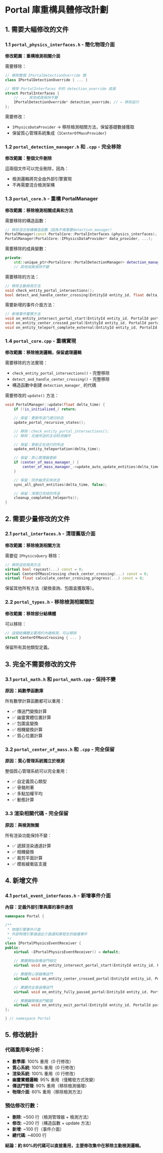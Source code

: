 # Portal 庫重構具體修改計劃

## 1. 需要大幅修改的文件

### 1.1 `portal_physics_interfaces.h` - 簡化物理介面

**修改範圍：重構檢測相關介面**

需要移除：

```cpp
// 移除整個 IPortalDetectionOverride 類
class IPortalDetectionOverride { ... }

// 移除 PortalInterfaces 中的 detection_override 成員
struct PortalInterfaces {
    // ... 其他成員保持不變
    IPortalDetectionOverride* detection_override; // ← 移除這行
};
```

需要修改：

- `IPhysicsDataProvider` → 移除檢測相關方法，保留基礎數據獲取
- 保留質心管理系統集成（`ICenterOfMassProvider`）

### 1.2 `portal_detection_manager.h` 和 `.cpp` - 完全移除

**修改範圍：整個文件刪除**

這兩個文件可以完全刪除，因為：

- 檢測邏輯將完全由外部引擎實現
- 不再需要混合檢測架構

### 1.3 `portal_core.h` - 重構 PortalManager

**修改範圍：移除檢測相關成員和方法**

需要移除的構造函數：

```cpp
// 移除混合架構構造函數（因為不再需要detection_manager）
PortalManager(const PortalCore::PortalInterfaces &physics_interfaces);
PortalManager(PortalCore::IPhysicsDataProvider* data_provider, ...);
```

需要移除的成員變數：

```cpp
private:
    std::unique_ptr<PortalCore::PortalDetectionManager> detection_manager_; // ← 移除
    // 其他成員保持不變
```

需要移除的方法：

```cpp
// 移除主動檢測方法
void check_entity_portal_intersections();
bool detect_and_handle_center_crossing(EntityId entity_id, float delta_time);
```

需要新增的事件介面方法：

```cpp
// 新增事件響應方法
void on_entity_intersect_portal_start(EntityId entity_id, PortalId portal_id);
void on_entity_center_crossed_portal(EntityId entity_id, PortalId portal_id, PortalFace crossed_face);
void on_entity_teleport_complete_external(EntityId entity_id, PortalId portal_id);
```

### 1.4 `portal_core.cpp` - 重構實現

**修改範圍：移除檢測邏輯，保留處理邏輯**

需要移除的方法實現：

- `check_entity_portal_intersections()` - 完整移除
- `detect_and_handle_center_crossing()` - 完整移除
- 構造函數中創建 `detection_manager_` 的代碼

需要修改的 `update()` 方法：

```cpp
void PortalManager::update(float delta_time) {
    if (!is_initialized_) return;

    // 保留：更新传送门递归状态
    update_portal_recursive_states();

    // 移除：check_entity_portal_intersections();
    // 移除：无缝传送的主动检测循环

    // 保留：更新正在进行的传送
    update_entity_teleportation(delta_time);

    // 保留：质心管理器更新
    if (center_of_mass_manager_) {
        center_of_mass_manager_->update_auto_update_entities(delta_time);
    }

    // 保留：同步幽灵实体状态
    sync_all_ghost_entities(delta_time, false);

    // 保留：清理已完成的传送
    cleanup_completed_teleports();
}
```

## 2. 需要少量修改的文件

### 2.1 `portal_interfaces.h` - 清理舊版介面

**修改範圍：移除檢測相關方法**

需要從 `IPhysicsQuery` 移除：

```cpp
// 移除這些檢測方法
virtual bool raycast(...) const = 0;
virtual CenterOfMassCrossing check_center_crossing(...) const = 0;
virtual float calculate_center_crossing_progress(...) const = 0;
```

保留其他所有方法（變換查詢、包圍盒獲取等）。

### 2.2 `portal_types.h` - 移除檢測相關類型

**修改範圍：移除部分結構體**

可以移除：

```cpp
// 這個結構體主要用於內建檢測，可以移除
struct CenterOfMassCrossing { ... }
```

保留所有其他類型定義。

## 3. 完全不需要修改的文件

### 3.1 `portal_math.h` 和 `portal_math.cpp` - 保持不變

**原因：純數學函數庫**

所有數學計算函數都可以重用：

- ✅ 傳送門變換計算
- ✅ 幽靈實體位置計算
- ✅ 包圍盒變換
- ✅ 相機變換計算
- ✅ 質心位置計算

### 3.2 `portal_center_of_mass.h` 和 `.cpp` - 完全保留

**原因：質心管理系統獨立於檢測**

整個質心管理系統可以完全重用：

- ✅ 自定義質心類型
- ✅ 骨骼附著
- ✅ 多點加權平均
- ✅ 動態計算

### 3.3 渲染相關代碼 - 完全保留

**原因：與檢測無關**

所有渲染功能保持不變：

- ✅ 遞歸渲染通道計算
- ✅ 相機變換
- ✅ 裁剪平面計算
- ✅ 模板緩衝區支援

## 4. 新增文件

### 4.1 `portal_event_interfaces.h` - 新增事件介面

**內容：定義外部引擎與庫的事件通信**

```cpp
namespace Portal {

/**
 * 物理引擎事件介面
 * 外部物理引擎通過此介面通知庫發生的碰撞事件
 */
class IPortalPhysicsEventReceiver {
public:
    virtual ~IPortalPhysicsEventReceiver() = default;

    // 實體開始與傳送門相交
    virtual void on_entity_intersect_portal_start(EntityId entity_id, PortalId portal_id) = 0;

    // 實體質心穿越傳送門
    virtual void on_entity_center_crossed_portal(EntityId entity_id, PortalId portal_id, PortalFace crossed_face) = 0;

    // 實體完全穿過傳送門
    virtual void on_entity_fully_passed_portal(EntityId entity_id, PortalId portal_id) = 0;

    // 實體離開傳送門範圍
    virtual void on_entity_exit_portal(EntityId entity_id, PortalId portal_id) = 0;
};

} // namespace Portal
```

## 5. 修改統計

### 代碼重用率分析：

- **數學庫**: 100% 重用（0 行修改）
- **質心系統**: 100% 重用（0 行修改）
- **渲染系統**: 100% 重用（0 行修改）
- **幽靈實體邏輯**: 95% 重用（僅觸發方式改變）
- **傳送門管理**: 90% 重用（移除檢測循環）
- **物理介面**: 60% 重用（移除檢測方法）

### 預估修改行數：

- **刪除**: ~500 行（檢測管理器 + 檢測方法）
- **修改**: ~200 行（構造函數 + update 方法）
- **新增**: ~100 行（事件介面）
- **總代碼**: ~4000 行

**結論：約 80%的代碼可以直接重用，主要修改集中在移除主動檢測邏輯。**
